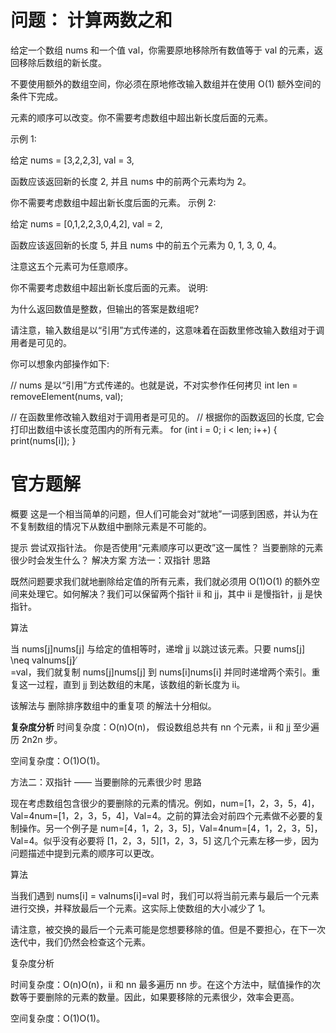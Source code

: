 # 问题： 计算两数之和
给定一个数组 nums 和一个值 val，你需要原地移除所有数值等于 val 的元素，返回移除后数组的新长度。

不要使用额外的数组空间，你必须在原地修改输入数组并在使用 O(1) 额外空间的条件下完成。

元素的顺序可以改变。你不需要考虑数组中超出新长度后面的元素。

示例 1:

给定 nums = [3,2,2,3], val = 3,

函数应该返回新的长度 2, 并且 nums 中的前两个元素均为 2。

你不需要考虑数组中超出新长度后面的元素。
示例 2:

给定 nums = [0,1,2,2,3,0,4,2], val = 2,

函数应该返回新的长度 5, 并且 nums 中的前五个元素为 0, 1, 3, 0, 4。

注意这五个元素可为任意顺序。

你不需要考虑数组中超出新长度后面的元素。
说明:

为什么返回数值是整数，但输出的答案是数组呢?

请注意，输入数组是以“引用”方式传递的，这意味着在函数里修改输入数组对于调用者是可见的。

你可以想象内部操作如下:

// nums 是以“引用”方式传递的。也就是说，不对实参作任何拷贝
int len = removeElement(nums, val);

// 在函数里修改输入数组对于调用者是可见的。
// 根据你的函数返回的长度, 它会打印出数组中该长度范围内的所有元素。
for (int i = 0; i < len; i++) {
    print(nums[i]);
}

# 官方题解

概要
这是一个相当简单的问题，但人们可能会对“就地”一词感到困惑，并认为在不复制数组的情况下从数组中删除元素是不可能的。

提示
尝试双指针法。
你是否使用“元素顺序可以更改”这一属性？
当要删除的元素很少时会发生什么？
解决方案
方法一：双指针
思路

既然问题要求我们就地删除给定值的所有元素，我们就必须用 O(1)O(1) 的额外空间来处理它。如何解决？我们可以保留两个指针 ii 和 jj，其中 ii 是慢指针，jj 是快指针。

算法

当 nums[j]nums[j] 与给定的值相等时，递增 jj 以跳过该元素。只要 nums[j] \neq valnums[j] 
̸
​	
 =val，我们就复制 nums[j]nums[j] 到 nums[i]nums[i] 并同时递增两个索引。重复这一过程，直到 jj 到达数组的末尾，该数组的新长度为 ii。

该解法与 删除排序数组中的重复项 的解法十分相似。

**复杂度分析**
时间复杂度：O(n)O(n)， 假设数组总共有 nn 个元素，ii 和 jj 至少遍历 2n2n 步。

空间复杂度：O(1)O(1)。 


方法二：双指针 —— 当要删除的元素很少时
思路

现在考虑数组包含很少的要删除的元素的情况。例如，num=[1，2，3，5，4]，Val=4num=[1，2，3，5，4]，Val=4。之前的算法会对前四个元素做不必要的复制操作。另一个例子是 num=[4，1，2，3，5]，Val=4num=[4，1，2，3，5]，Val=4。似乎没有必要将 [1，2，3，5][1，2，3，5] 这几个元素左移一步，因为问题描述中提到元素的顺序可以更改。

算法

当我们遇到 nums[i] = valnums[i]=val 时，我们可以将当前元素与最后一个元素进行交换，并释放最后一个元素。这实际上使数组的大小减少了 1。

请注意，被交换的最后一个元素可能是您想要移除的值。但是不要担心，在下一次迭代中，我们仍然会检查这个元素。


复杂度分析

时间复杂度：O(n)O(n)，ii 和 nn 最多遍历 nn 步。在这个方法中，赋值操作的次数等于要删除的元素的数量。因此，如果要移除的元素很少，效率会更高。

空间复杂度：O(1)O(1)。